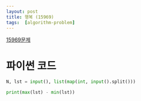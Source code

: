 ```yaml
---
layout: post
title: 행복 (15969)
tags:  [algorithm-problem]
---
```


[15969문제](https://www.acmicpc.net/problem/15969)

# 파이썬 코드

~~~python
N, lst = input(), list(map(int, input().split()))

print(max(lst) - min(lst))
~~~
